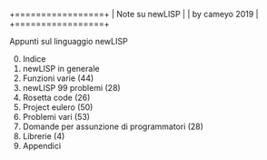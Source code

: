 +=================+
| Note su newLISP |
| by cameyo 2019  |
+=================+

Appunti sul linguaggio newLISP

00) Indice
01) newLISP in generale
02) Funzioni varie (44)
03) newLISP 99 problemi (28)
04) Rosetta code (26)
05) Project eulero (50)
06) Problemi vari (53)
07) Domande per assunzione di programmatori (28)
08) Librerie (4)
09) Appendici